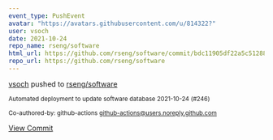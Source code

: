```yaml
---
event_type: PushEvent
avatar: "https://avatars.githubusercontent.com/u/814322?"
user: vsoch
date: 2021-10-24
repo_name: rseng/software
html_url: https://github.com/rseng/software/commit/bdc11905df22a5c51288ba4fb09d46b5116165a2
repo_url: https://github.com/rseng/software
---
```


<a href='https://github.com/vsoch' target='_blank'>vsoch</a> pushed to <a href='https://github.com/rseng/software' target='_blank'>rseng/software</a>

<small>Automated deployment to update software database 2021-10-24 (#246)

Co-authored-by: github-actions <github-actions@users.noreply.github.com></small>

<a href='https://github.com/rseng/software/commit/bdc11905df22a5c51288ba4fb09d46b5116165a2' target='_blank'>View Commit</a>